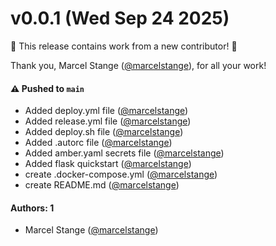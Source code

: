 # v0.0.1 (Wed Sep 24 2025)

:tada: This release contains work from a new contributor! :tada:

Thank you, Marcel Stange ([@marcelstange](https://github.com/marcelstange)), for all your work!

#### ⚠️ Pushed to `main`

- Added deploy.yml file ([@marcelstange](https://github.com/marcelstange))
- Added release.yml file ([@marcelstange](https://github.com/marcelstange))
- Added deploy.sh file ([@marcelstange](https://github.com/marcelstange))
- Added .autorc file ([@marcelstange](https://github.com/marcelstange))
- Added amber.yaml secrets file ([@marcelstange](https://github.com/marcelstange))
- Added flask quickstart ([@marcelstange](https://github.com/marcelstange))
- create .docker-compose.yml ([@marcelstange](https://github.com/marcelstange))
- create README.md ([@marcelstange](https://github.com/marcelstange))

#### Authors: 1

- Marcel Stange ([@marcelstange](https://github.com/marcelstange))
